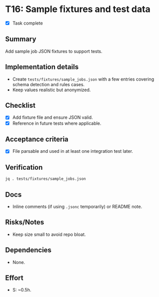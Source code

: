 # T16: Sample fixtures and test data

- [x] Task complete

## Summary
Add sample job JSON fixtures to support tests.

## Implementation details
- Create `tests/fixtures/sample_jobs.json` with a few entries covering schema detection and rules cases.
- Keep values realistic but anonymized.

## Checklist
- [x] Add fixture file and ensure JSON valid.
- [x] Reference in future tests where applicable.

## Acceptance criteria
- [x] File parsable and used in at least one integration test later.

## Verification
```bash
jq . tests/fixtures/sample_jobs.json
```

## Docs
- Inline comments (if using `.jsonc` temporarily) or README note.

## Risks/Notes
- Keep size small to avoid repo bloat.

## Dependencies
- None.

## Effort
- S: ~0.5h.
